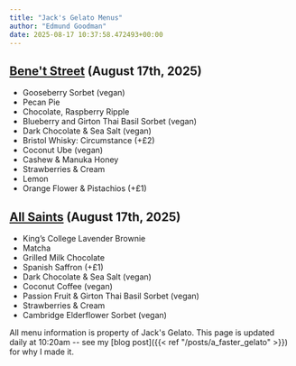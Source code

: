 ```yaml
---
title: "Jack's Gelato Menus"
author: "Edmund Goodman"
date: 2025-08-17 10:37:58.472493+00:00
---
```


## [Bene't Street](https://www.jacksgelato.com/bene-t-street-menu) (August 17th, 2025)

- Gooseberry Sorbet (vegan)
- Pecan Pie
- Chocolate, Raspberry Ripple
- Blueberry and Girton Thai Basil Sorbet (vegan)
- Dark Chocolate & Sea Salt  (vegan)
- Bristol Whisky: Circumstance  (+£2)
- Coconut Ube (vegan)
- Cashew & Manuka Honey
- Strawberries & Cream
- Lemon
- Orange Flower & Pistachios (+£1)


## [All Saints](https://www.jacksgelato.com/all-saints-menu) (August 17th, 2025)

- King’s College Lavender Brownie
- Matcha
- Grilled Milk Chocolate
- Spanish Saffron (+£1)
- Dark Chocolate & Sea Salt (vegan)
- Coconut Coffee (vegan)
- Passion Fruit & Girton Thai Basil Sorbet (vegan)
- Strawberries & Cream
- Cambridge Elderflower Sorbet (vegan)

All menu information is property of Jack's Gelato. This page is
updated daily at 10:20am -- see my
[blog post]({{< ref "/posts/a_faster_gelato" >}}) for why I made it.

